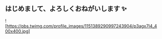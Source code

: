 ## はじめまして、よろしくおねがいします ✨

![https://pbs.twimg.com/profile_images/1151389290997243904/p3agx7I4_400x400.jpg]
